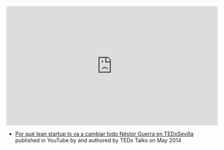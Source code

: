 <iframe width="560" height="315" src="https://www.youtube.com/embed/E62ecUVZa9Q" title="YouTube video player" frameborder="0" allow="accelerometer; autoplay; clipboard-write; encrypted-media; gyroscope; picture-in-picture; web-share" allowfullscreen></iframe>

- [Por qué lean startup lo va a cambiar todo Néstor Guerra en TEDxSevilla](https://www.youtube.com/watch?v=E62ecUVZa9Q) published in YouTube by  and authored by TEDx Talks on May 2014

